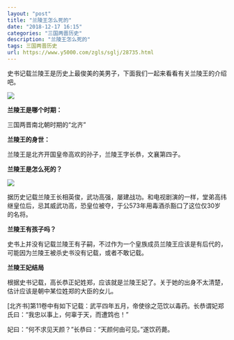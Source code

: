 ```yaml
---
layout: "post"
title: "兰陵王怎么死的"
date: "2018-12-17 16:15"
categories: "三国两晋历史"
description: "兰陵王怎么死的"
tags: 三国两晋历史
url: https://www.y5000.com/zgls/sglj/28735.html
---
```






史书记载兰陵王是历史上最俊美的美男子，下面我们一起来看看有关兰陵王的介绍吧。

![](https://img.y5000.com/uploads/allimg/180224/13-1P224161223U1.jpg)

**兰陵王是哪个时期：**

三国两晋南北朝时期的“北齐”

**兰陵王的身世：**

兰陵王是北齐开国皇帝高欢的孙子，兰陵王字长恭，文襄第四子。

**兰陵王是怎么死的？**

![](https://img.y5000.com/uploads/allimg/180224/13-1P224161244G8.jpg)

据历史记载兰陵王长相英俊，武功高强，屡建战功。和电视剧演的一样，堂弟高纬继皇位后，忌其威武功高，恐皇位被夺，于公573年用毒酒杀豁口了这位仅30岁的名将。

**兰陵王有孩子吗？**

史书上并没有记载兰陵王有子嗣，不过作为一个皇族成员兰陵王应该是有后代的，可能因为兰陵王被杀史书没有记载，或者不敢记载。

**兰陵王妃结局**

根据史书记载，高长恭正妃姓郑，应该就是兰陵王妃了。关于她的出身不太清楚，估计应该是朝中某位姓郑的大臣的女儿。

[北齐书]第11卷中有如下记载：武平四年五月，帝使徐之范饮以毒药。长恭谓妃郑氏曰：“我忠以事上，何辜于天，而遭鸩也！”

妃曰：“何不求见天颜？”长恭曰：“天颜何由可见。”遂饮药薨。
